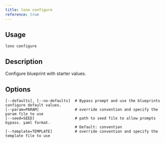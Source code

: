 ```yaml
---
title: lono configure
reference: true
---
```


## Usage

    lono configure

## Description

Configure blueprint with starter values.


## Options

```
[--defaults], [--no-defaults]  # Bypass prompt and use the blueprints configure default values.
[--param=PARAM]                # override convention and specify the param file to use
[--seed=SEED]                  # path to seed file to allow prompts bypass. yaml format.
                               # Default: convention
[--template=TEMPLATE]          # override convention and specify the template file to use
```
